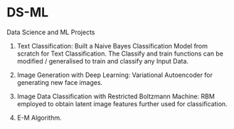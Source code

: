 # DS-ML
Data Science and ML Projects

1) Text Classification: Built a Naive Bayes Classification Model from scratch for Text Classification. The Classify and train functions can be modified / generalised to train and classify any Input Data.

2) Image Generation with Deep Learning: Variational Autoencoder for generating new face images.

3) Image Data Classification with Restricted Boltzmann Machine: RBM employed to obtain latent image features further used for classification.

4) E-M Algorithm.

